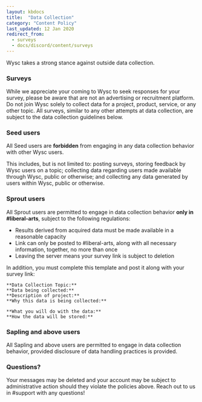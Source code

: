 ```yaml
---
layout: kbdocs
title:  "Data Collection"
category: "Content Policy"
last_updated: 12 Jan 2020
redirect_from:
  - surveys
  - docs/discord/content/surveys
---
```


Wysc takes a strong stance against outside data collection.

### Surveys

While we appreciate your coming to Wysc to seek responses for your survey, please be aware that are not an advertising or recruitment platform. Do not join Wysc solely to collect data for a project, product, service, or any other topic. All surveys, similar to any other attempts at data collection, are subject to the data collection guidelines below.

### Seed users

All Seed users are **forbidden** from engaging in any data collection behavior with other Wysc users.

This includes, but is not limited to: posting surveys, storing feedback by Wysc users on a topic; collecting data regarding users made available through Wysc, public or otherwise; and collecting any data generated by users within Wysc, public or otherwise.

### Sprout users

All Sprout users are permitted to engage in data collection behavior **only in #liberal-arts**, subject to the following regulations:

- Results derived from acquired data must be made available in a reasonable capacity
- Link can only be posted to #liberal-arts, along with all necessary information, together, no more than once
- Leaving the server means your survey link is subject to deletion

In addition, you must complete this template and post it along with your survey link:

```
**Data Collection Topic:** 
**Data being collected:** 
**Description of project:** 
**Why this data is being collected:** 

**What you will do with the data:** 
**How the data will be stored:** 
```

### Sapling and above users

All Sapling and above users are permitted to engage in data collection behavior, provided disclosure of data handling practices is provided.

### Questions?

Your messages may be deleted and your account may be subject to administrative action should they violate the policies above. Reach out to us in #support with any questions!